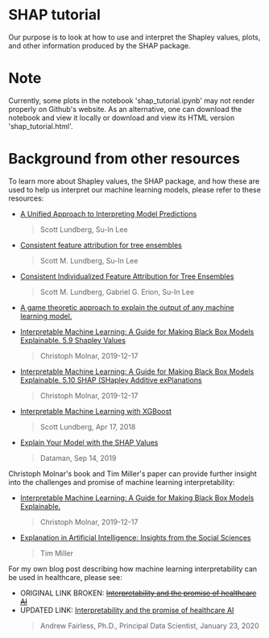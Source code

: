 # SHAP tutorial

Our purpose is to look at how to use and interpret the Shapley values, plots, and other information produced by the SHAP package.


# Note

Currently, some plots in the notebook 'shap_tutorial.ipynb' may not render properly on Github's website.  As an alternative, one can download the notebook and view it locally or download and view its HTML version 'shap_tutorial.html'.


# Background from other resources

To learn more about Shapley values, the SHAP package, and how these are used to help us interpret our machine learning models, please refer to these resources:


- [A Unified Approach to Interpreting Model Predictions](https://arxiv.org/abs/1705.07874)
    > Scott Lundberg, Su-In Lee

- [Consistent feature attribution for tree ensembles](https://arxiv.org/abs/1706.06060)
    > Scott M. Lundberg, Su-In Lee

- [Consistent Individualized Feature Attribution for Tree Ensembles](https://arxiv.org/abs/1802.03888)
    > Scott M. Lundberg, Gabriel G. Erion, Su-In Lee

- [A game theoretic approach to explain the output of any machine learning model.](https://github.com/slundberg/shap)
    >

- [Interpretable Machine Learning:  A Guide for Making Black Box Models Explainable.  5.9 Shapley Values](https://christophm.github.io/interpretable-ml-book/shapley.html)
    > Christoph Molnar, 2019-12-17

- [Interpretable Machine Learning:  A Guide for Making Black Box Models Explainable.  5.10 SHAP (SHapley Additive exPlanations](https://christophm.github.io/interpretable-ml-book/shap.html)
    > Christoph Molnar, 2019-12-17

- [Interpretable Machine Learning with XGBoost](https://towardsdatascience.com/interpretable-machine-learning-with-xgboost-9ec80d148d27?gi=187ef710fdda)
    > Scott Lundberg, Apr 17, 2018

- [Explain Your Model with the SHAP Values](https://towardsdatascience.com/explain-your-model-with-the-shap-values-bc36aac4de3d)
    > Dataman, Sep 14, 2019


Christoph Molnar's book and Tim Miller's paper can provide further insight into the challenges and promise of machine learning interpretability:
    
- [Interpretable Machine Learning:  A Guide for Making Black Box Models Explainable.](https://christophm.github.io/interpretable-ml-book/)
    > Christoph Molnar, 2019-12-17

- [Explanation in Artificial Intelligence: Insights from the Social Sciences](https://arxiv.org/abs/1706.07269)
    > Tim Miller


For my own blog post describing how machine learning interpretability can be used in healthcare, please see:
    
- ORIGINAL LINK BROKEN:  <s>[Interpretability and the promise of healthcare AI](https://www.geneia.com/blog/2020/january/interpretability-and-the-promise-of-healthcare-ai)</s>
- UPDATED LINK: [Interpretability and the promise of healthcare AI](https://web.archive.org/web/20210418122745/https://www.geneia.com/blog/2020/january/interpretability-and-the-promise-of-healthcare-ai)
    > Andrew Fairless, Ph.D., Principal Data Scientist, January 23, 2020 

